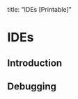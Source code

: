<frontmatter>
title: "IDEs [Printable]"
</frontmatter>

<link rel="stylesheet" href="{{baseUrl}}/css/textbook.css">

<div class="website-content">

<div id="main">

# IDEs

## Introduction

<include src="introduction/what/unit-inParent-asFlat-print.md" boilerplate />

## Debugging

<include src="debugging/what/unit-inParent-asFlat-print.md" boilerplate />

</div>

</div>
